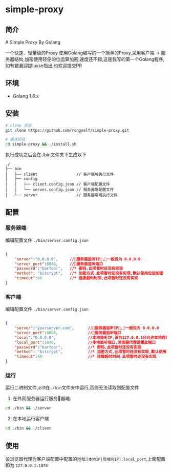 # simple-proxy

## 简介
A Simple Proxy By Golang

一个快速、轻量级的Proxy
使用Golang编写的一个简单的Proxy,采用客户端 -> 服务器结构,加密使用轻便的位运算加密,速度还不错,这是我写的第一个Golang程序,如有错漏迎提Iusse指出,也欢迎提交PR

## 环境

- Golang 1.8.x

## 安装

```bash
# clone 项目
git clone https://github.com/rongself/simple-proxy.git

# 编译项目
cd simple-proxy && ./install.sh
```
执行成功之后会在./bin文件夹下生成以下

```
./
├── bin
│   ├── client                 // 客户端可执行文件
│   ├── config
│   │   ├── client.config.json // 客户端配置文件
│   │   └── server.config.json // 服务器端配置文件
│   └── server                 // 服务器端可执行文件

```

## 配置

### 服务器端

编辑配置文件 `./bin/server.config.json` 

```json

{
    "server":"0.0.0.0",     //服务器监听IP,一般设为 0.0.0.0
    "server_port":8888,     //服务器监听端口
    "password":"barfoo!",   //* 密码,此项暂时还没有实现
    "method": "bitcrypt",   //* 加密方式,此项暂时还没有实现,默认使用位运加密
    "timeout":60            //* 连接超时时间,此项暂时还没有实现
}

```

### 客户端

编辑配置文件 `./bin/server.config.json` 

```json

{
    "server":"yourserver.com",      //服务器监听IP,一般设为 0.0.0.0
    "server_port":8888,             //服务器监听端口
    "local":"0.0.0.0",              //本地监听IP,设为127.0.0.1只允许本地连接,为0.0.0.0允许局域网链接
    "local_port":1070,              //本地监听端口,浏览器代理设置此端口
    "password":"barfoo!",           //* 密码,此项暂时还没有实现
    "method": "bitcrypt",           //* 加密方式,此项暂时还没有实现,默认使用位运加密
    "timeout":60                    //* 连接超时时间,此项暂时还没有实现
}
```

### 运行

运行二进制文件,`必须`在`./bin`文件夹中运行,否则无法读取到配置文件

1. 在外网服务器运行服务器端:

```bash
cd ./bin && ./server
```
2. 在本地运行客户端

```bash
cd ./bin && ./client
```

## 使用

设浏览器代理为客户端配置中配置的地址`[本地IP|局域网IP]:local_port`,上面配置即为 `127.0.0.1:1070`
